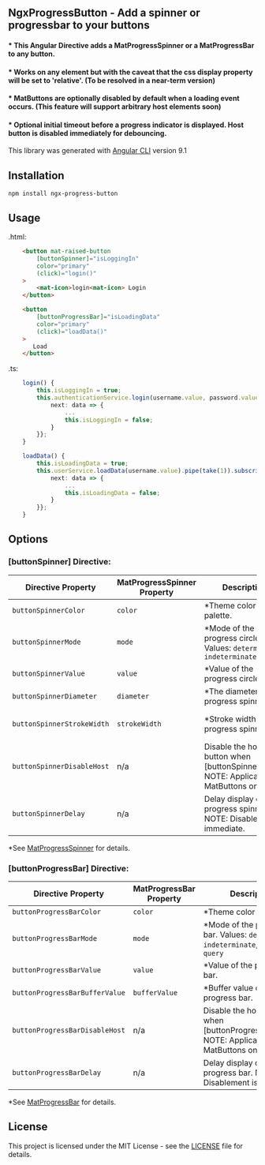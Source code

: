 ## NgxProgressButton - Add a spinner or progressbar to your buttons


#### * This Angular Directive adds a MatProgressSpinner or a MatProgressBar to any button.
#### * Works on any element but with the caveat that the css display property will be set to 'relative'. (To be resolved in a near-term version)
#### * MatButtons are optionally disabled by default when a loading event occurs. (This feature will support arbitrary host elements soon)
#### * Optional initial timeout before a progress indicator is displayed. Host button is disabled immediately for debouncing.



This library was generated with [Angular CLI](https://github.com/angular/angular-cli) version 9.1


## Installation

`npm install ngx-progress-button`

## Usage

.html:
```html
    <button mat-raised-button
        [buttonSpinner]="isLoggingIn"
        color="primary"
        (click)="login()"
    >
        <mat-icon>login<mat-icon> Login
    </button>

    <button
        [buttonProgressBar]="isLoadingData"
        color="primary"
        (click)="loadData()"
    >
       Load
    </button>

```

.ts:
```ts
    login() {
        this.isLoggingIn = true;
        this.authenticationService.login(username.value, password.value).pipe(take(1)).subscribe({
            next: data => {
                ...
                this.isLoggingIn = false;
            }
        }};
    }

    loadData() {
        this.isLoadingData = true;
        this.userService.loadData(username.value).pipe(take(1)).subscribe({
            next: data => {
                ...
                this.isLoadingData = false;
            }
        }};
    }

```
## Options

### [buttonSpinner] Directive:
| Directive Property     |  MatProgressSpinner Property | Description                                  | Default Value
| -------------------------- | ------------------ | -------------------------------------------------- | -------------
| `buttonSpinnerColor`       | `color`            | *Theme color palette.                              | `primary`
| `buttonSpinnerMode`        | `mode`             | *Mode of the progress circle. Values: `determinate`, `indeterminate` | `indeterminate`
| `buttonSpinnerValue`       | `value`            | *Value of the progress circle.                     | `0`
| `buttonSpinnerDiameter`    | `diameter`         | *The diameter of the progress spinner.             | `19`
| `buttonSpinnerStrokeWidth` | `strokeWidth`      | *Stroke width of the progress spinner.             | Determined by Angular framework.
| `buttonSpinnerDisableHost` | n/a                | Disable the host button when [buttonSpinner]=true. NOTE: Applicable to MatButtons only. | `true`
| `buttonSpinnerDelay`       | n/a                | Delay display of the progress spinner. NOTE: Disablement is immediate. | `1000` (millisecs)

*See [MatProgressSpinner](https://material.angular.io/components/progress-spinner/api) for details.

### [buttonProgressBar] Directive:
| Directive Property             | MatProgressBar Property | Description                                | Default Value
| ------------------------------ | ------------------ | ----------------------------------------------- | -------------
| `buttonProgressBarColor`       | `color`            | *Theme color palette.                           | `primary`
| `buttonProgressBarMode`        | `mode`             | *Mode of the progress bar. Values: `determinate`, `indeterminate`, `buffer`, `query` | `indeterminate`
| `buttonProgressBarValue`       | `value`            | *Value of the progress bar.                     | `0`
| `buttonProgressBarBufferValue` | `bufferValue`      | *Buffer value of the progress bar.              | `0`
| `buttonProgressBarDisableHost` | n/a                | Disable the host button when [buttonProgressBar]=true. NOTE: Applicable to MatButtons only. | `true`
| `buttonProgressBarDelay`       | n/a                | Delay display of the progress bar. NOTE: Disablement is immediate. | `1000` (millisecs)

*See [MatProgressBar](https://material.angular.io/components/progress-bar/api) for details.

## License
This project is licensed under the MIT License - see the [LICENSE](https://github.com/steeplenet/ngx-progress-button/blob/main/LICENSE) file for details.

